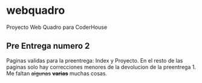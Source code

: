 # webquadro
Proyecto Web Quadro para CoderHouse
## Pre Entrega numero 2
Paginas validas para la preentrega: Index y Proyecto.
En el resto de las paginas solo hay correcciones menores de la devolucion de la preentrega 1.
Me faltan ~~algunas~~ **~~varias~~** muchas cosas.
